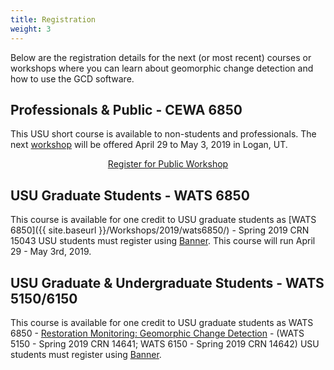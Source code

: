 ```yaml
---
title: Registration
weight: 3
---
```


Below are the registration details for the next (or most recent) courses or workshops where you can learn about geomorphic change detection and how to use the GCD software.

## Professionals & Public - CEWA 6850

This USU short course is available to non-students and professionals. The next [workshop]({{site.baseurl}}/Workshops/2019/wats6850) will be offered April 29 to May 3, 2019 in Logan, UT.

<div style="text-align:center">
<a class="hollow button large" href="http://www.eventbee.com/event?eid=199043755&track=GCDwebsite">Register for Public Workshop</a>
</div>

## USU Graduate Students - WATS 6850

This course is available for one credit to USU graduate students as [WATS 6850]({{ site.baseurl }}/Workshops/2019/wats6850/) - Spring 2019 CRN 15043 USU students must register using [Banner](http://ssb.banner.usu.edu/). This course will run April 29 - May 3rd, 2019.

## USU Graduate & Undergraduate Students - WATS 5150/6150

This course is available for one credit to USU graduate students as WATS 6850 - [Restoration Monitoring: Geomorphic Change Detection](https://cnr.usu.edu/streamrestoration/htm/course-information/monitoring-workshop) - (WATS 5150 - Spring 2019 CRN 14641; WATS 6150 - Spring 2019 CRN 14642) USU students must register using [Banner](http://ssb.banner.usu.edu/).

